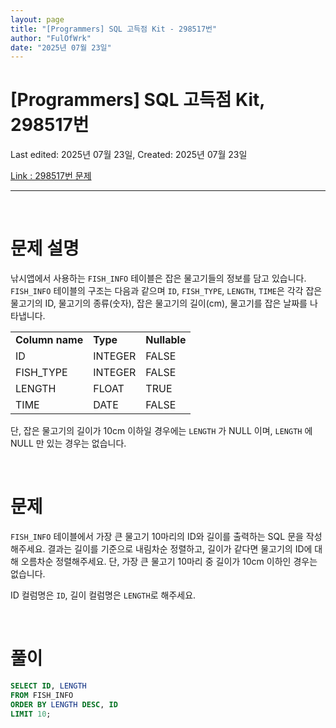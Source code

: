 ```yaml
---
layout: page
title: "[Programmers] SQL 고득점 Kit - 298517번"
author: "FulOfWrk"
date: "2025년 07월 23일"
---
```


# [Programmers] SQL 고득점 Kit, 298517번

Last edited: 2025년 07월 23일, Created: 2025년 07월 23일

[Link : 298517번 문제](https://school.programmers.co.kr/learn/courses/30/lessons/298517)

---

<br>

# 문제 설명

낚시앱에서 사용하는 `FISH_INFO` 테이블은 잡은 물고기들의 정보를 담고 있습니다. `FISH_INFO` 테이블의 구조는 다음과 같으며 `ID`, `FISH_TYPE`, `LENGTH`, `TIME`은 각각 잡은 물고기의 ID, 물고기의 종류(숫자), 잡은 물고기의 길이(cm), 물고기를 잡은 날짜를 나타냅니다. 

<table>
  <tr>
    <td><b>Column name</b></td>
    <td><b>Type</b></td>
    <td><b>Nullable</b></td>
  </tr>
  <tr>
    <td>ID</td>
    <td>INTEGER</td>
    <td>FALSE</td>
  </tr>
  <tr>
    <td>FISH_TYPE</td>
    <td>INTEGER</td>
    <td>FALSE</td>
  </tr>
  <tr>
    <td>LENGTH</td>
    <td>FLOAT</td>
    <td>TRUE</td>
  </tr>
  <tr>
    <td>TIME</td>
    <td>DATE</td>
    <td>FALSE</td>
  </tr>
</table>

단, 잡은 물고기의 길이가 10cm 이하일 경우에는 `LENGTH` 가 NULL 이며, `LENGTH` 에 NULL 만 있는 경우는 없습니다. 

<br>

# 문제

`FISH_INFO` 테이블에서 가장 큰 물고기 10마리의 ID와 길이를 출력하는 SQL 문을 작성해주세요. 결과는 길이를 기준으로 내림차순 정렬하고, 길이가 같다면 물고기의 ID에 대해 오름차순 정렬해주세요. 단, 가장 큰 물고기 10마리 중 길이가 10cm 이하인 경우는 없습니다. 

ID 컬럼명은 `ID`, 길이 컬럼명은 `LENGTH`로 해주세요. 

<br>

# 풀이

```sql
SELECT ID, LENGTH
FROM FISH_INFO
ORDER BY LENGTH DESC, ID
LIMIT 10;
```

<br>